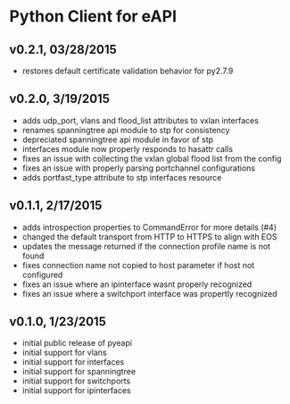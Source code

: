 Python Client for eAPI
======================

## v0.2.1, 03/28/2015

- restores default certificate validation behavior for py2.7.9

## v0.2.0, 3/19/2015

- adds udp_port, vlans and flood_list attributes to vxlan interfaces
- renames spanningtree api module to stp for consistency
- depreciated spanningtree api module in favor of stp
- interfaces module now properly responds to hasattr calls
- fixes an issue with collecting the vxlan global flood list from the config
- fixes an issue with properly parsing portchannel configurations
- adds portfast_type attribute to stp interfaces resource

## v0.1.1, 2/17/2015

- adds introspection properties to CommandError for more details (#4)
- changed the default transport from HTTP to HTTPS to align with EOS
- updates the message returned if the connection profile name is not found
- fixes connection name not copied to host parameter if host not configured
- fixes an issue where an ipinterface wasnt properly recognized
- fixes an issue where a switchport interface was propertly recognized

## v0.1.0, 1/23/2015

- initial public release of pyeapi
- initial support for vlans
- initial support for interfaces
- initial support for spanningtree
- initial support for switchports
- initial support for ipinterfaces
